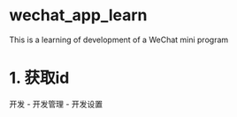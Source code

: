 # wechat_app_learn
This is a learning of development of a WeChat mini program

# 1. 获取id

开发 - 开发管理 - 开发设置
